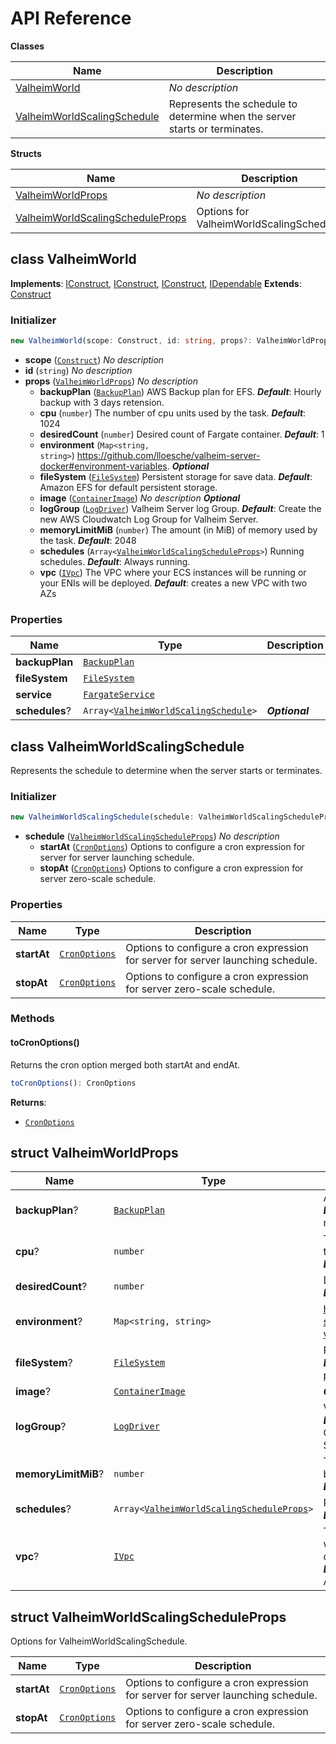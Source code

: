 # API Reference

**Classes**

Name|Description
----|-----------
[ValheimWorld](#cdk-valheim-valheimworld)|*No description*
[ValheimWorldScalingSchedule](#cdk-valheim-valheimworldscalingschedule)|Represents the schedule to determine when the server starts or terminates.


**Structs**

Name|Description
----|-----------
[ValheimWorldProps](#cdk-valheim-valheimworldprops)|*No description*
[ValheimWorldScalingScheduleProps](#cdk-valheim-valheimworldscalingscheduleprops)|Options for ValheimWorldScalingSchedule.



## class ValheimWorld  <a id="cdk-valheim-valheimworld"></a>



__Implements__: [IConstruct](#constructs-iconstruct), [IConstruct](#aws-cdk-core-iconstruct), [IConstruct](#constructs-iconstruct), [IDependable](#aws-cdk-core-idependable)
__Extends__: [Construct](#aws-cdk-core-construct)

### Initializer




```ts
new ValheimWorld(scope: Construct, id: string, props?: ValheimWorldProps)
```

* **scope** (<code>[Construct](#aws-cdk-core-construct)</code>)  *No description*
* **id** (<code>string</code>)  *No description*
* **props** (<code>[ValheimWorldProps](#cdk-valheim-valheimworldprops)</code>)  *No description*
  * **backupPlan** (<code>[BackupPlan](#aws-cdk-aws-backup-backupplan)</code>)  AWS Backup plan for EFS. __*Default*__: Hourly backup with 3 days retension.
  * **cpu** (<code>number</code>)  The number of cpu units used by the task. __*Default*__: 1024
  * **desiredCount** (<code>number</code>)  Desired count of Fargate container. __*Default*__: 1
  * **environment** (<code>Map<string, string></code>)  https://github.com/lloesche/valheim-server-docker#environment-variables. __*Optional*__
  * **fileSystem** (<code>[FileSystem](#aws-cdk-aws-efs-filesystem)</code>)  Persistent storage for save data. __*Default*__: Amazon EFS for default persistent storage.
  * **image** (<code>[ContainerImage](#aws-cdk-aws-ecs-containerimage)</code>)  *No description* __*Optional*__
  * **logGroup** (<code>[LogDriver](#aws-cdk-aws-ecs-logdriver)</code>)  Valheim Server log Group. __*Default*__: Create the new AWS Cloudwatch Log Group for Valheim Server.
  * **memoryLimitMiB** (<code>number</code>)  The amount (in MiB) of memory used by the task. __*Default*__: 2048
  * **schedules** (<code>Array<[ValheimWorldScalingScheduleProps](#cdk-valheim-valheimworldscalingscheduleprops)></code>)  Running schedules. __*Default*__: Always running.
  * **vpc** (<code>[IVpc](#aws-cdk-aws-ec2-ivpc)</code>)  The VPC where your ECS instances will be running or your ENIs will be deployed. __*Default*__: creates a new VPC with two AZs



### Properties


Name | Type | Description 
-----|------|-------------
**backupPlan** | <code>[BackupPlan](#aws-cdk-aws-backup-backupplan)</code> | <span></span>
**fileSystem** | <code>[FileSystem](#aws-cdk-aws-efs-filesystem)</code> | <span></span>
**service** | <code>[FargateService](#aws-cdk-aws-ecs-fargateservice)</code> | <span></span>
**schedules**? | <code>Array<[ValheimWorldScalingSchedule](#cdk-valheim-valheimworldscalingschedule)></code> | __*Optional*__



## class ValheimWorldScalingSchedule  <a id="cdk-valheim-valheimworldscalingschedule"></a>

Represents the schedule to determine when the server starts or terminates.


### Initializer




```ts
new ValheimWorldScalingSchedule(schedule: ValheimWorldScalingScheduleProps)
```

* **schedule** (<code>[ValheimWorldScalingScheduleProps](#cdk-valheim-valheimworldscalingscheduleprops)</code>)  *No description*
  * **startAt** (<code>[CronOptions](#aws-cdk-aws-applicationautoscaling-cronoptions)</code>)  Options to configure a cron expression for server for server launching schedule. 
  * **stopAt** (<code>[CronOptions](#aws-cdk-aws-applicationautoscaling-cronoptions)</code>)  Options to configure a cron expression for server zero-scale schedule. 



### Properties


Name | Type | Description 
-----|------|-------------
**startAt** | <code>[CronOptions](#aws-cdk-aws-applicationautoscaling-cronoptions)</code> | Options to configure a cron expression for server for server launching schedule.
**stopAt** | <code>[CronOptions](#aws-cdk-aws-applicationautoscaling-cronoptions)</code> | Options to configure a cron expression for server zero-scale schedule.

### Methods


#### toCronOptions() <a id="cdk-valheim-valheimworldscalingschedule-tocronoptions"></a>

Returns the cron option merged both startAt and endAt.

```ts
toCronOptions(): CronOptions
```


__Returns__:
* <code>[CronOptions](#aws-cdk-aws-applicationautoscaling-cronoptions)</code>



## struct ValheimWorldProps  <a id="cdk-valheim-valheimworldprops"></a>






Name | Type | Description 
-----|------|-------------
**backupPlan**? | <code>[BackupPlan](#aws-cdk-aws-backup-backupplan)</code> | AWS Backup plan for EFS.<br/>__*Default*__: Hourly backup with 3 days retension.
**cpu**? | <code>number</code> | The number of cpu units used by the task.<br/>__*Default*__: 1024
**desiredCount**? | <code>number</code> | Desired count of Fargate container.<br/>__*Default*__: 1
**environment**? | <code>Map<string, string></code> | https://github.com/lloesche/valheim-server-docker#environment-variables.<br/>__*Optional*__
**fileSystem**? | <code>[FileSystem](#aws-cdk-aws-efs-filesystem)</code> | Persistent storage for save data.<br/>__*Default*__: Amazon EFS for default persistent storage.
**image**? | <code>[ContainerImage](#aws-cdk-aws-ecs-containerimage)</code> | __*Optional*__
**logGroup**? | <code>[LogDriver](#aws-cdk-aws-ecs-logdriver)</code> | Valheim Server log Group.<br/>__*Default*__: Create the new AWS Cloudwatch Log Group for Valheim Server.
**memoryLimitMiB**? | <code>number</code> | The amount (in MiB) of memory used by the task.<br/>__*Default*__: 2048
**schedules**? | <code>Array<[ValheimWorldScalingScheduleProps](#cdk-valheim-valheimworldscalingscheduleprops)></code> | Running schedules.<br/>__*Default*__: Always running.
**vpc**? | <code>[IVpc](#aws-cdk-aws-ec2-ivpc)</code> | The VPC where your ECS instances will be running or your ENIs will be deployed.<br/>__*Default*__: creates a new VPC with two AZs



## struct ValheimWorldScalingScheduleProps  <a id="cdk-valheim-valheimworldscalingscheduleprops"></a>


Options for ValheimWorldScalingSchedule.



Name | Type | Description 
-----|------|-------------
**startAt** | <code>[CronOptions](#aws-cdk-aws-applicationautoscaling-cronoptions)</code> | Options to configure a cron expression for server for server launching schedule.
**stopAt** | <code>[CronOptions](#aws-cdk-aws-applicationautoscaling-cronoptions)</code> | Options to configure a cron expression for server zero-scale schedule.



